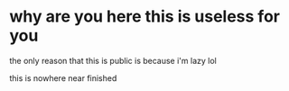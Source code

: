 # why are you here this is useless for you

the only reason that this is public is because i'm lazy lol


this is nowhere near finished
